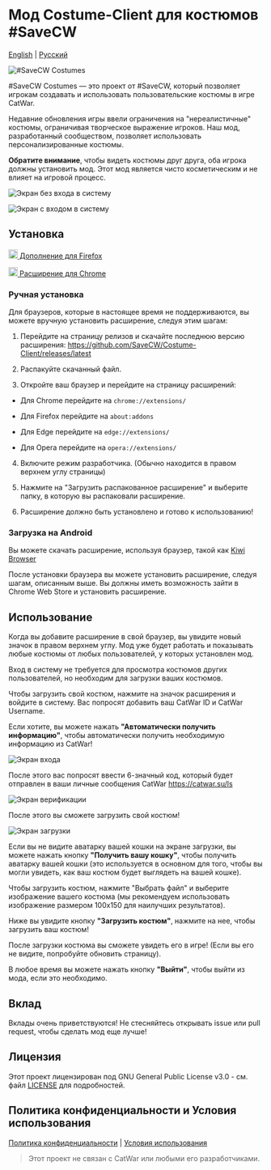 # Мод Costume-Client для костюмов #SaveCW

[English](./READMEs/README_EN.md) | [Русский](README.md)

![#SaveCW Costumes](./icons/icon.png)

#SaveCW Costumes — это проект от #SaveCW, который позволяет игрокам создавать и использовать пользовательские костюмы в игре CatWar. <br>

Недавние обновления игры ввели ограничения на "нереалистичные" костюмы, ограничивая творческое выражение игроков. Наш мод, разработанный сообществом, позволяет использовать персонализированные костюмы.
<br>

<b>Обратите внимание</b>, чтобы видеть костюмы друг друга, оба игрока должны установить мод. Этот мод является чисто косметическим и не влияет на игровой процесс.

![Экран без входа в систему](./Screenshot/NoLogin.PNG)

![Экран с входом в систему](./Screenshot/LoggedIn.PNG)

## Установка

<a href="https://addons.mozilla.org/firefox/addon/costume-client/"><img src="https://raw.githubusercontent.com/alrra/browser-logos/master/src/firefox/firefox_48x48.png" width="18" /> Дополнение для Firefox</a>

<a href="https://chromewebstore.google.com/detail/eoikjpaodcdclionodbnpmhohfjiadbo"><img src="https://raw.githubusercontent.com/alrra/browser-logos/master/src/chrome/chrome_48x48.png" width="18" /> Расширение для Chrome</a>

### Ручная установка

Для браузеров, которые в настоящее время не поддерживаются, вы можете вручную установить расширение, следуя этим шагам:

1. Перейдите на страницу релизов и скачайте последнюю версию расширения: https://github.com/SaveCW/Costume-Client/releases/latest

2. Распакуйте скачанный файл.

3. Откройте ваш браузер и перейдите на страницу расширений:

+ Для Chrome перейдите на `chrome://extensions/`

+ Для Firefox перейдите на `about:addons`

+ Для Edge перейдите на `edge://extensions/`

+ Для Opera перейдите на `opera://extensions/`

4. Включите режим разработчика. (Обычно находится в правом верхнем углу страницы)

5. Нажмите на "Загрузить распакованное расширение" и выберите папку, в которую вы распаковали расширение.

6. Расширение должно быть установлено и готово к использованию!

### Загрузка на Android

Вы можете скачать расширение, используя браузер, такой как [Kiwi Browser](https://kiwibrowser.com/)

После установки браузера вы можете установить расширение, следуя шагам, описанным выше. Вы должны иметь возможность зайти в Chrome Web Store и установить расширение.

## Использование

Когда вы добавите расширение в свой браузер, вы увидите новый значок в правом верхнем углу. Мод уже будет работать и показывать любые костюмы от любых пользователей, у которых установлен мод.

Вход в систему не требуется для просмотра костюмов других пользователей, но необходим для загрузки ваших костюмов.

Чтобы загрузить свой костюм, нажмите на значок расширения и войдите в систему. Вас попросят добавить ваш CatWar ID и CatWar Username.

Если хотите, вы можете нажать **"Автоматически получить информацию"**, чтобы автоматически получить необходимую информацию из CatWar!

![Экран входа](./Screenshot/loginpage.PNG)

После этого вас попросят ввести 6-значный код, который будет отправлен в ваши личные сообщения CatWar https://catwar.su/ls

![Экран верификации](./Screenshot/verification.PNG)

После этого вы сможете загрузить свой костюм!

![Экран загрузки](./Screenshot/upload.PNG)

Если вы не видите аватарку вашей кошки на экране загрузки, вы можете нажать кнопку **"Получить вашу кошку"**, чтобы получить аватарку вашей кошки (это используется в основном для того, чтобы вы могли увидеть, как ваш костюм будет выглядеть на вашей кошке).

Чтобы загрузить костюм, нажмите "Выбрать файл" и выберите изображение вашего костюма (мы рекомендуем использовать изображение размером 100x150 для наилучших результатов).

Ниже вы увидите кнопку **"Загрузить костюм"**, нажмите на нее, чтобы загрузить ваш костюм!

После загрузки костюма вы сможете увидеть его в игре! (Если вы его не видите, попробуйте обновить страницу).

В любое время вы можете нажать кнопку **"Выйти"**, чтобы выйти из мода, если это необходимо.

## Вклад

Вклады очень приветствуются! Не стесняйтесь открывать issue или pull request, чтобы сделать мод еще лучше!

## Лицензия

Этот проект лицензирован под GNU General Public License v3.0 - см. файл [LICENSE](LICENSE) для подробностей.

## Политика конфиденциальности и Условия использования
[Политика конфиденциальности](https://cat.arisamiga.rocks/guidelines) | [Условия использования](https://cat.arisamiga.rocks/privacy)

> Этот проект не связан с CatWar или любыми его разработчиками.